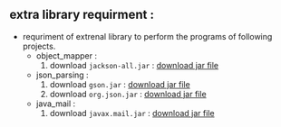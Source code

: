 ## extra library requirment :
- requriment of extrenal library to perform the programs of following projects. 
    - object_mapper :
        1. download `jackson-all.jar` : [download jar file](http://www.java2s.com/Code/Jar/j/Downloadjacksonall190jar.htm "www.java2s.com")
    - json_parsing :
        1. download `gson.jar` : [download jar file](https://mvnrepository.com/artifact/com.google.code.gson/gson/ "mvnrepository.com")
        2. download `org.json.jar` : [download jar file](http://www.java2s.com/Code/Jar/o/Downloadorgjsonjar.htm "www.java2s.com")
    - java_mail :
        1. download `javax.mail.jar` : [download jar file](https://mvnrepository.com/artifact/javax.mail/mail/1.4.7 "mvnrepository.com")




        



